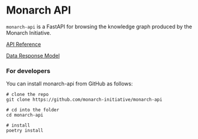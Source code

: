 # Monarch API

`monarch-api` is a FastAPI for browsing the knowledge graph produced by the Monarch Initiative.

[API Reference](./API-Reference/index.md)

[Data Response Model](./Data-Model/index.md)


### For developers

You can install monarch-api from GitHub as follows:

```
# clone the repo
git clone https://github.com/monarch-initiative/monarch-api

# cd into the folder
cd monarch-api

# install
poetry install
```
